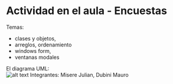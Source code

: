 # Actividad en el aula  - Encuestas

Temas:
   - clases y objetos, 
   - arreglos, ordenamiento
   - windows form, 
   - ventanas modales


El diagrama UML:<br/>
![alt text](https://github.com/fernandofilipuzzi-utn/ActividadEncuestas/blob/main/EncuestasMediosTransporte/EncuestasCMD/uml/encuesta.jpg?raw=true)
Integrantes: Misere Julian, Dubini Mauro